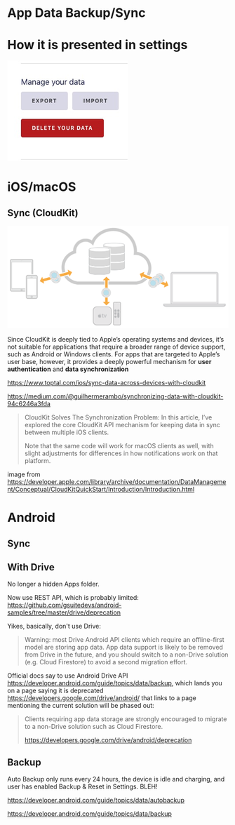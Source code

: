 # App Data Backup/Sync

# How it is presented in settings
![](assets/2019-01-09-11-15-48.png)

# iOS/macOS
## Sync (CloudKit)
![](assets/2019-01-09-12-52-23.png)

Since CloudKit is deeply tied to Apple’s operating systems and devices, it’s not suitable for applications that require a broader range of device support, such as Android or Windows clients. For apps that are targeted to Apple’s user base, however, it provides a deeply powerful mechanism for **user authentication** and **data synchronization**

https://www.toptal.com/ios/sync-data-across-devices-with-cloudkit

https://medium.com/@guilhermerambo/synchronizing-data-with-cloudkit-94c6246a3fda

> CloudKit Solves The Synchronization Problem:
> In this article, I’ve explored the core CloudKit API mechanism for keeping data in sync between multiple iOS clients.
>
> Note that the same code will work for macOS clients as well, with slight adjustments for differences in how notifications work on that platform.

image from https://developer.apple.com/library/archive/documentation/DataManagement/Conceptual/CloudKitQuickStart/Introduction/Introduction.html

# Android
## Sync
## With Drive
No longer a hidden Apps folder.

Now use REST API, which is probably limited: https://github.com/gsuitedevs/android-samples/tree/master/drive/deprecation

Yikes, basically, don't use Drive:
> Warning: most Drive Android API clients which require an offline-first model are storing app data. App data support is likely to be removed from Drive in the future, and you should switch to a non-Drive solution (e.g. Cloud Firestore) to avoid a second migration effort.

Official docs say to use Android Drive API https://developer.android.com/guide/topics/data/backup, which lands you on a page saying it is deprecated https://developers.google.com/drive/android/ that links to a page mentioning the current solution will be phased out: 
> Clients requiring app data storage are strongly encouraged to migrate to a non-Drive solution such as Cloud Firestore.
> 
> https://developers.google.com/drive/android/deprecation


## Backup
Auto Backup only runs every 24 hours, the device is idle and charging, and user has enabled Backup & Reset in Settings. BLEH!

https://developer.android.com/guide/topics/data/autobackup

https://developer.android.com/guide/topics/data/backup
